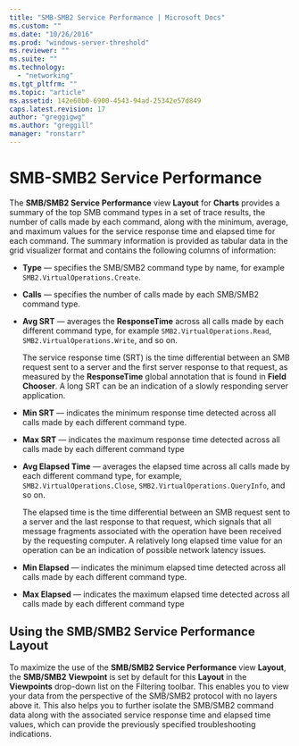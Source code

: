 ```yaml
---
title: "SMB-SMB2 Service Performance | Microsoft Docs"
ms.custom: ""
ms.date: "10/26/2016"
ms.prod: "windows-server-threshold"
ms.reviewer: ""
ms.suite: ""
ms.technology: 
  - "networking"
ms.tgt_pltfrm: ""
ms.topic: "article"
ms.assetid: 142e60b0-6900-4543-94ad-25342e57d849
caps.latest.revision: 17
author: "greggigwg"
ms.author: "greggill"
manager: "ronstarr"
---
```

# SMB-SMB2 Service Performance
The **SMB/SMB2 Service Performance** view **Layout** for **Charts** provides a summary of the top SMB command types in a set of trace results, the number of calls made by each command, along with the minimum, average, and maximum values for the service response time and elapsed time for each command. The summary information is provided as tabular data in the grid visualizer format  and contains the following columns of information:  
  
-   **Type** — specifies the SMB/SMB2 command type by name, for example `SMB2.VirtualOperations.Create`.  
  
-   **Calls** — specifies the number of calls made by each SMB/SMB2 command type.  
  
-   **Avg SRT** — averages the **ResponseTime** across all calls made by each different command type, for example `SMB2.VirtualOperations.Read`, `SMB2.VirtualOperations.Write`, and so on.  
  
     The service response time (SRT) is the time differential between an SMB request sent to a server and the first server response to that request, as measured by the **ResponseTime** global annotation that is found in **Field Chooser**. A long SRT can be an indication of a slowly responding server application.  
  
-   **Min SRT** — indicates the minimum response time detected across all calls made by each different command type.  
  
-   **Max SRT** — indicates the maximum response time detected across all calls made by each different command type  
  
-   **Avg Elapsed Time** — averages the elapsed time across all calls made by each different command type, for example, `SMB2.VirtualOperations.Close`, `SMB2.VirtualOperations.QueryInfo`, and so on.  
  
     The elapsed time is the time differential between an SMB request sent to a server and the last response to that request, which signals that all message fragments associated with the operation have been received by the requesting computer. A relatively long elapsed time value for an operation can be an indication of possible network latency issues.  
  
-   **Min Elapsed** — indicates the minimum elapsed time detected across all calls made by each different command type.  
  
-   **Max Elapsed** — indicates the maximum elapsed time detected across all calls made by each different command type  
  
## Using the SMB/SMB2 Service Performance Layout  
 To maximize the use of the **SMB/SMB2 Service Performance** view **Layout**, the **SMB/SMB2** **Viewpoint** is set by default for this **Layout** in the **Viewpoints** drop-down list on the Filtering toolbar. This enables you to view your data from the perspective of the SMB/SMB2 protocol with no layers above it. This also helps you to further isolate the SMB/SMB2 command data  along with the associated service response time and elapsed time values, which can provide the previously specified troubleshooting indications.